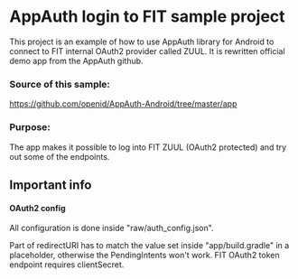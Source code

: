 # AppAuth login to FIT sample project
This project is an example of how to use AppAuth library for Android to connect to FIT internal OAuth2 provider called ZUUL.
It is rewritten official demo app from the AppAuth github.

### Source of this sample: 
https://github.com/openid/AppAuth-Android/tree/master/app

### Purpose:
The app makes it possible to log into FIT ZUUL (OAuth2 protected) and try out some of the endpoints.

## Important info
#### OAuth2 config
All configuration is done inside "raw/auth_config.json".

Part of redirectURI has to match the value set inside "app/build.gradle" in a placeholder, otherwise the PendingIntents won't work. FIT OAuth2 token endpoint requires clientSecret.
